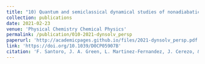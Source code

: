 ```yaml
---
title: "10) Quantum and semiclassical dynamical studies of nonadiabatic processes in solution: achievements and perspectives"
collection: publications
date: 2021-02-23
venue: 'Physical Chemistry Chemical Physics'
permalink: /publication/010-2021-dynsolv_persp
paperurl: 'http://academicpages.github.io/files/2021-dynsolv_persp.pdf'
link: 'https://doi.org/10.1039/D0CP05907B'
citation: 'F. Santoro, J. A. Green, L. Martinez-Fernandez, J. Cerezo, & R. Improta, &quot;Quantum and semiclassical dynamical studies of nonadiabatic processes in solution: achievements and perspectives&quot;, <i>Phys. Chem. Chem. Phys.</i>, 2021, <b>23</b>, 8181'
---
```

